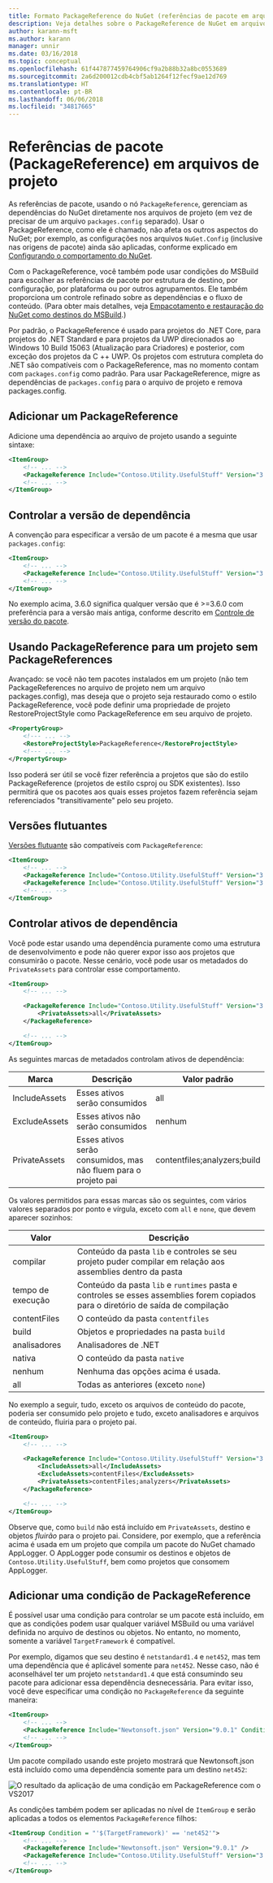 ```yaml
---
title: Formato PackageReference do NuGet (referências de pacote em arquivos de projeto)
description: Veja detalhes sobre o PackageReference de NuGet em arquivos de projeto compatível com o NuGet 4.0 e posterior e o VS2017 e .Net Core 2.0
author: karann-msft
ms.author: karann
manager: unnir
ms.date: 03/16/2018
ms.topic: conceptual
ms.openlocfilehash: 61f447877459764906cf9a2b88b32a8bc0553689
ms.sourcegitcommit: 2a6d200012cdb4cbf5ab1264f12fecf9ae12d769
ms.translationtype: HT
ms.contentlocale: pt-BR
ms.lasthandoff: 06/06/2018
ms.locfileid: "34817665"
---
```

# <a name="package-references-packagereference-in-project-files"></a>Referências de pacote (PackageReference) em arquivos de projeto

As referências de pacote, usando o nó `PackageReference`, gerenciam as dependências do NuGet diretamente nos arquivos de projeto (em vez de precisar de um arquivo `packages.config` separado). Usar o PackageReference, como ele é chamado, não afeta os outros aspectos do NuGet; por exemplo, as configurações nos arquivos `NuGet.Config` (inclusive nas origens de pacote) ainda são aplicadas, conforme explicado em [Configurando o comportamento do NuGet](configuring-nuget-behavior.md).

Com o PackageReference, você também pode usar condições do MSBuild para escolher as referências de pacote por estrutura de destino, por configuração, por plataforma ou por outros agrupamentos. Ele também proporciona um controle refinado sobre as dependências e o fluxo de conteúdo. (Para obter mais detalhes, veja [Empacotamento e restauração do NuGet como destinos do MSBuild](../reference/msbuild-targets.md).)

Por padrão, o PackageReference é usado para projetos do .NET Core, para projetos do .NET Standard e para projetos da UWP direcionados ao Windows 10 Build 15063 (Atualização para Criadores) e posterior, com exceção dos projetos da C ++ UWP. Os projetos com estrutura completa do .NET são compatíveis com o PackageReference, mas no momento contam com `packages.config` como padrão. Para usar PackageReference, migre as dependências de `packages.config` para o arquivo de projeto e remova packages.config.

## <a name="adding-a-packagereference"></a>Adicionar um PackageReference

Adicione uma dependência ao arquivo de projeto usando a seguinte sintaxe:

```xml
<ItemGroup>
    <!-- ... -->
    <PackageReference Include="Contoso.Utility.UsefulStuff" Version="3.6.0" />
    <!-- ... -->
</ItemGroup>
```

## <a name="controlling-dependency-version"></a>Controlar a versão de dependência

A convenção para especificar a versão de um pacote é a mesma que usar `packages.config`:

```xml
<ItemGroup>
    <!-- ... -->
    <PackageReference Include="Contoso.Utility.UsefulStuff" Version="3.6.0" />
    <!-- ... -->
</ItemGroup>
```

No exemplo acima, 3.6.0 significa qualquer versão que é >=3.6.0 com preferência para a versão mais antiga, conforme descrito em [Controle de versão do pacote](../reference/package-versioning.md#version-ranges-and-wildcards).

## <a name="using-packagereference-for-a-project-with-no-packagereferences"></a>Usando PackageReference para um projeto sem PackageReferences
Avançado: se você não tem pacotes instalados em um projeto (não tem PackageReferences no arquivo de projeto nem um arquivo packages.config), mas deseja que o projeto seja restaurado como o estilo PackageReference, você pode definir uma propriedade de projeto RestoreProjectStyle como PackageReference em seu arquivo de projeto.
```xml
<PropertyGroup>
    <!--- ... -->
    <RestoreProjectStyle>PackageReference</RestoreProjectStyle>
    <!--- ... -->
</PropertyGroup>    
```
Isso poderá ser útil se você fizer referência a projetos que são do estilo PackageReference (projetos de estilo csproj ou SDK existentes). Isso permitirá que os pacotes aos quais esses projetos fazem referência sejam referenciados "transitivamente" pelo seu projeto.

## <a name="floating-versions"></a>Versões flutuantes

[Versões flutuante](../consume-packages/dependency-resolution.md#floating-versions) são compatíveis com `PackageReference`:

```xml
<ItemGroup>
    <!-- ... -->
    <PackageReference Include="Contoso.Utility.UsefulStuff" Version="3.6.*" />
    <PackageReference Include="Contoso.Utility.UsefulStuff" Version="3.6.0-beta*" />
    <!-- ... -->
</ItemGroup>
```

## <a name="controlling-dependency-assets"></a>Controlar ativos de dependência

Você pode estar usando uma dependência puramente como uma estrutura de desenvolvimento e pode não querer expor isso aos projetos que consumirão o pacote. Nesse cenário, você pode usar os metadados do `PrivateAssets` para controlar esse comportamento.

```xml
<ItemGroup>
    <!-- ... -->

    <PackageReference Include="Contoso.Utility.UsefulStuff" Version="3.6.0">
        <PrivateAssets>all</PrivateAssets>
    </PackageReference>

    <!-- ... -->
</ItemGroup>
```

As seguintes marcas de metadados controlam ativos de dependência:

| Marca | Descrição | Valor padrão |
| --- | --- | --- |
| IncludeAssets | Esses ativos serão consumidos | all |
| ExcludeAssets | Esses ativos não serão consumidos | nenhum |
| PrivateAssets | Esses ativos serão consumidos, mas não fluem para o projeto pai | contentfiles;analyzers;build |

Os valores permitidos para essas marcas são os seguintes, com vários valores separados por ponto e vírgula, exceto com `all` e `none`, que devem aparecer sozinhos:

| Valor | Descrição |
| --- | ---
| compilar | Conteúdo da pasta `lib` e controles se seu projeto puder compilar em relação aos assemblies dentro da pasta |
| tempo de execução | Conteúdo da pasta `lib` e `runtimes` pasta e controles se esses assemblies forem copiados para o diretório de saída de compilação |
| contentFiles | O conteúdo da pasta `contentfiles` |
| build | Objetos e propriedades na pasta `build` |
| analisadores | Analisadores de .NET |
| nativa | O conteúdo da pasta `native` |
| nenhum | Nenhuma das opções acima é usada. |
| all | Todas as anteriores (exceto `none`) |

No exemplo a seguir, tudo, exceto os arquivos de conteúdo do pacote, poderia ser consumido pelo projeto e tudo, exceto analisadores e arquivos de conteúdo, fluiria para o projeto pai.

```xml
<ItemGroup>
    <!-- ... -->

    <PackageReference Include="Contoso.Utility.UsefulStuff" Version="3.6.0">
        <IncludeAssets>all</IncludeAssets>
        <ExcludeAssets>contentFiles</ExcludeAssets>
        <PrivateAssets>contentFiles;analyzers</PrivateAssets>
    </PackageReference>

    <!-- ... -->
</ItemGroup>
```

Observe que, como `build` não está incluído em `PrivateAssets`, destino e objetos *fluirão* para o projeto pai. Considere, por exemplo, que a referência acima é usada em um projeto que compila um pacote do NuGet chamado AppLogger. O AppLogger pode consumir os destinos e objetos de `Contoso.Utility.UsefulStuff`, bem como projetos que consomem AppLogger.

## <a name="adding-a-packagereference-condition"></a>Adicionar uma condição de PackageReference

É possível usar uma condição para controlar se um pacote está incluído, em que as condições podem usar qualquer variável MSBuild ou uma variável definida no arquivo de destinos ou objetos. No entanto, no momento, somente a variável `TargetFramework` é compatível.

Por exemplo, digamos que seu destino é `netstandard1.4` e `net452`, mas tem uma dependência que é aplicável somente para `net452`. Nesse caso, não é aconselhável ter um projeto `netstandard1.4` que está consumindo seu pacote para adicionar essa dependência desnecessária. Para evitar isso, você deve especificar uma condição no `PackageReference` da seguinte maneira:

```xml
<ItemGroup>
    <!-- ... -->
    <PackageReference Include="Newtonsoft.json" Version="9.0.1" Condition="'$(TargetFramework)' == 'net452'" />
    <!-- ... -->
</ItemGroup>
```

Um pacote compilado usando este projeto mostrará que Newtonsoft.json está incluído como uma dependência somente para um destino `net452`:

![O resultado da aplicação de uma condição em PackageReference com o VS2017](media/PackageReference-Condition.png)

As condições também podem ser aplicadas no nível de `ItemGroup` e serão aplicadas a todos os elementos `PackageReference` filhos:

```xml
<ItemGroup Condition = "'$(TargetFramework)' == 'net452'">
    <!-- ... -->
    <PackageReference Include="Newtonsoft.json" Version="9.0.1" />
    <PackageReference Include="Contoso.Utility.UsefulStuff" Version="3.6.0" />
    <!-- ... -->
</ItemGroup>
```
